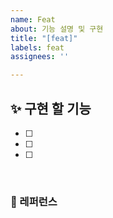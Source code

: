 ```yaml
---
name: Feat
about: 기능 설명 및 구현
title: "[feat]"
labels: feat
assignees: ''

---
```


## ✨ 구현 할 기능
- [ ] 
- [ ] 
- [ ] 

<br>

### 📕 레퍼런스